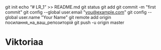 git init
echo “# LR_1” >> README.md
git status
git add 
git commit -m "first commit"
git config --global user.email "you@example.com"
git config --global user.name "Your Name"
git remote add origin посилання_на_ваш_репозиторій
git push -u origin master
# Viktoriaa

